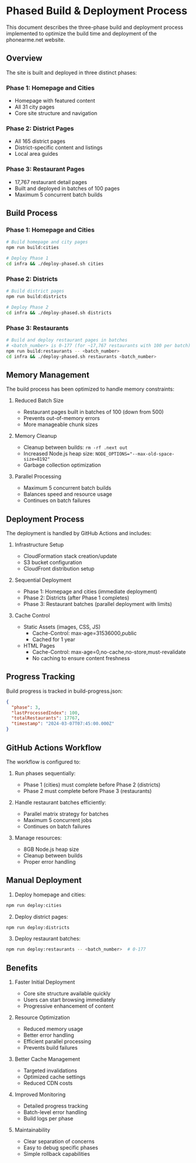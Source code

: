 # Phased Build & Deployment Process

This document describes the three-phase build and deployment process implemented to optimize the build time and deployment of the phonearme.net website.

## Overview

The site is built and deployed in three distinct phases:

### Phase 1: Homepage and Cities
- Homepage with featured content
- All 31 city pages
- Core site structure and navigation

### Phase 2: District Pages
- All 165 district pages
- District-specific content and listings
- Local area guides

### Phase 3: Restaurant Pages
- 17,767 restaurant detail pages
- Built and deployed in batches of 100 pages
- Maximum 5 concurrent batch builds

## Build Process

### Phase 1: Homepage and Cities
```bash
# Build homepage and city pages
npm run build:cities

# Deploy Phase 1
cd infra && ./deploy-phased.sh cities
```

### Phase 2: Districts
```bash
# Build district pages
npm run build:districts

# Deploy Phase 2
cd infra && ./deploy-phased.sh districts
```

### Phase 3: Restaurants
```bash
# Build and deploy restaurant pages in batches
# <batch_number> is 0-177 (for ~17,767 restaurants with 100 per batch)
npm run build:restaurants -- <batch_number>
cd infra && ./deploy-phased.sh restaurants <batch_number>
```

## Memory Management

The build process has been optimized to handle memory constraints:

1. Reduced Batch Size
   - Restaurant pages built in batches of 100 (down from 500)
   - Prevents out-of-memory errors
   - More manageable chunk sizes

2. Memory Cleanup
   - Cleanup between builds: `rm -rf .next out`
   - Increased Node.js heap size: `NODE_OPTIONS="--max-old-space-size=8192"`
   - Garbage collection optimization

3. Parallel Processing
   - Maximum 5 concurrent batch builds
   - Balances speed and resource usage
   - Continues on batch failures

## Deployment Process

The deployment is handled by GitHub Actions and includes:

1. Infrastructure Setup
   - CloudFormation stack creation/update
   - S3 bucket configuration
   - CloudFront distribution setup

2. Sequential Deployment
   - Phase 1: Homepage and cities (immediate deployment)
   - Phase 2: Districts (after Phase 1 completes)
   - Phase 3: Restaurant batches (parallel deployment with limits)

3. Cache Control
   - Static Assets (images, CSS, JS)
     * Cache-Control: max-age=31536000,public
     * Cached for 1 year
   - HTML Pages
     * Cache-Control: max-age=0,no-cache,no-store,must-revalidate
     * No caching to ensure content freshness

## Progress Tracking

Build progress is tracked in build-progress.json:
```json
{
  "phase": 3,
  "lastProcessedIndex": 100,
  "totalRestaurants": 17767,
  "timestamp": "2024-03-07T07:45:00.000Z"
}
```

## GitHub Actions Workflow

The workflow is configured to:

1. Run phases sequentially:
   - Phase 1 (cities) must complete before Phase 2 (districts)
   - Phase 2 must complete before Phase 3 (restaurants)

2. Handle restaurant batches efficiently:
   - Parallel matrix strategy for batches
   - Maximum 5 concurrent jobs
   - Continues on batch failures

3. Manage resources:
   - 8GB Node.js heap size
   - Cleanup between builds
   - Proper error handling

## Manual Deployment

1. Deploy homepage and cities:
```bash
npm run deploy:cities
```

2. Deploy district pages:
```bash
npm run deploy:districts
```

3. Deploy restaurant batches:
```bash
npm run deploy:restaurants -- <batch_number>  # 0-177
```

## Benefits

1. Faster Initial Deployment
   - Core site structure available quickly
   - Users can start browsing immediately
   - Progressive enhancement of content

2. Resource Optimization
   - Reduced memory usage
   - Better error handling
   - Efficient parallel processing
   - Prevents build failures

3. Better Cache Management
   - Targeted invalidations
   - Optimized cache settings
   - Reduced CDN costs

4. Improved Monitoring
   - Detailed progress tracking
   - Batch-level error handling
   - Build logs per phase

5. Maintainability
   - Clear separation of concerns
   - Easy to debug specific phases
   - Simple rollback capabilities
